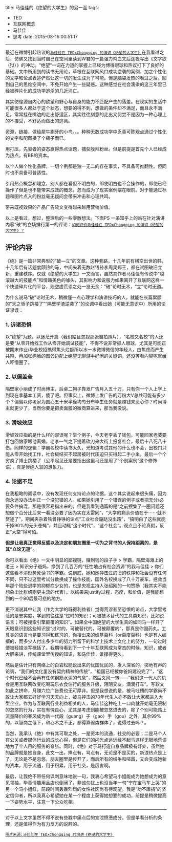 title: 马佳佳的《绝望的大学生》的另一面
tags:
  - TED
  - 互联网概念
  - 马佳佳
  - 思考
date: 2015-08-16 00:51:17
---

最近在微博引起热议的[`马佳佳在 TEDxChongqing 的演讲《绝望的大学生》`](http://weibo.com/p/1001603835651136093282)在我看过之后，仿佛又找到当时自己在空间里读到W君的一篇强力鸡血文后连夜写出《文字欲（狱）》的冲动。“绝望“一词在力道的掌握上已经为博得眼球和热议打下了良好的基础。文中所用到的读书无用论，草根在互联网风口成功逆袭的案例，加之个性化的文字和论点表述俨然让这一切的发生成为了可能。但是脑袋发热的看过之后。回到自己的思维空间中，不免开始产生一些疑惑。这种感觉在社会濡染的这三年里已经被碎片化的成功学追杀的几近消亡。

<!-- more -->

其实彷徨源自内心的欲望和野心与自身的能力不匹配产生的落差。在现实的生活中可能很多人都处于这个状态，想要的得不到，想做的条件却不满足，而且永不满足。常常挂在嘴边的走出舒适区，其实往往刻意的走出又何尝不是因为一种心理上的不接受，不舒适而做出的逃离。

资源，链接，做给犀牛剔牙的小鸟。。。种种无数成功学中乏善可陈观点通过个性化的文字和配图换了个瓶子而已。

用打压，先驱者的姿态赢得热点话题，捕获膜拜粉丝。但是前提是首先个人已经成为热点，有BB的资本。

以个人做个性化品牌，一切个例都是独一无二的存在事实，不具备可推翻性。但同时也不具备可普适性。

引用热点概念和理念，别人都在看但不明白的，即使明白也不会操作的，即使已经操作了但是也不能带来成效的概念，忽而成为了现实案例摆在眼前。对于能通过标题和图片点入的粉丝毫无疑问会带来冲击和心理共鸣。

带来既视效果的产品广告软文变得越来越用营销价值。

以上是看过，想过，整理后的一些零散想法。下面PS 一条知乎上的站在针对演讲内容“破”的立场排行第一的评论：[`如何评价马佳佳在 TEDxChongqing 的演讲《绝望的大学生》？`](http://www.zhihu.com/question/29880763)

## 评论内容

《绝》是一篇非常典型的“破—立”的文章。这种套路，十几年前有横空出世的韩，十几年后有话题度颇热的马，中间夹着无数赵钱孙李周吴郑王，都在试图破旧立新，重建秩序。仅就《绝望的大学生》一文而言，虽然其作者马佳佳有传说中“越滚越大的技能点”和情趣美色的噱头，其影响力和说服力如果离开了互联网这样一个快速碎片化的平台，则空虚荒谬之处一览无余：“破”论时无术，“立”论时无道。

为什么说马“破”论时无术，稍微懂一点心理学和演讲技巧的人，就能在长篇累牍的“天之骄子跳楼了”“隔壁学渣逆袭了”的论调中看出她（可能无意识中）所用的论证谬误：

### 1.  诉诸恐惧

以“绝望”为题，以迷茫开篇（我们姑且忽视那张自拍照片），“名校又名校”的人还是要“从零开始找工作从零开始调试技能”，不得不说非常抓人眼球，尤其是可能正被期末作业/毕业校招搞得焦头烂额所以水一水微博微信的年轻人，由焦虑而产生共鸣，再加张狗脸的图旁边配上绝望无聊游手好闲的关键词，还没等看内容呢就给人吓懵圈了。

### 2.  以偏盖全

隔壁家小丽成了时尚博主，后桌二狗子靠发广告月入五十万，只有你一个人上学上到现在拿基本工资，傻了吧。但事实上，微博上发广告的万粉大V总共可能有多少个？偏偏以你老家为圆心五十米半径均匀分布毕生任务就是赚钱来恶心你？时尚博主就更少了，当然你要是把卖面膜的微商算进来，那当我没说。

### 3.  滑坡效应

滑坡效应指的是什么样的谬误呢？举个例子，今天老李丢了钱包，可能回家老婆要打包回娘家跟他离婚，老李一气之下提着砍刀来大街上报复社会，最后十八死八十伤。同样的逻辑：学霸名校中读书太久，光知道考试其他的什么也不会，出校门只能从零开始找工作，社会板结买不起房被时代压迫只买得起二手小米，最后一个个穷疯了博士跳楼了（公平起见还是要指出这里马还是用了“个别案例”这个修饰语），真是惨绝人寰的想象力。

### 4.  论据不足

在我粗略的阅读中，没有发现任何支持论点的论据。这个其实说起来很头痛，因为你永远没办法纠正一个没犯错的人。如果她引用了一个错误的例子或者把充分/必要条件搞混，那是很容易指出来的，但是我看到通篇的是“之前搜集了一圈问题还想做个百分比后来一看没必要了因为实在太雷同”，“大学的剩余价值在于⋯⋯就不赘述了”，期间夹杂着铁骨铮铮的论点“工业社会蹦跶没出路”，“搞明白了这些就能干掉90%的无头苍蝇”，并且动辄“这个时代”，“这个社会”。观点且不论真假，反正“大空”得可怕。

**但是让我真正觉得反感以及决定和朋友圈里一切为之背书的人保持距离的，是其“立论无道”。**

你可以看出《绝》一文中明显的鄙视链，赚到钱的段子手 > 学霸，隔壁海滩上的老王 > 知识分子爸妈，挣到了几百万的“任性地占有社会资源”的我马佳佳 > 你们这些看不清形势死读书的学霸。说到底，她和她抨击过的旧的秩序和社会没有任何不同，只不过这里考试分数换成了操作技能，国外名校换成了八十万豪车，拯救当年那个险些退学的抑郁症少女的，也是央视主持人张绍刚的一句赞扬（我其实不能想象出比张绍刚更主流的代表）。以结果来justify过程，态度，和价值，是我能想到的一个90后最可悲的地方。

更不消说其中让我（作为大学的既得利益者）觉得荒谬甚至恐惧的论点，大学里考验的是忠实度，学到的往往是“过时的知识；可被技术替代的工具类知识，比如说语言；可被搜索引擎颠覆的知识”。如果全中国绝望的大学生真的如同马一样开了天眼意识到这些知识是“过时的，可被替代的，可被颠覆的”，那真是你国药丸。工具类的语言也是要习得和练习的，你搜出来的维基百科（or百度百科）也是有人编撰的，而多少人付出多少年的努力所留下的科学上技术上文化上的努力，一句过时便被轻描淡写概括了。我期待看到下一个十年互联网成为常态的时候，知识，或者大胆来讲，传统课堂里传授的知识，和马佳佳，谁撑得更久。

然后是估计只有网络上的白岩松能说出来的忧国忧民的，发人深省的，掷地有声的论调，“我们的文化里没有契约精神的传统”，“祖国已经被你爸妈建设完了”，“这个时代已经不会再有任何钢筋水泥的气息”，然后文风一转——“我们这一代人的机会是用互联网改变吃喝玩乐衣食住行的服务升级，陌陌交友，滴滴打车”。写软文如此之拼命，月赚六位广告费也无可厚非。但是我想说的是，被马吐槽的学霸尚不敢让大家都去好好学习天天向上，被马抨击的70年代生人亦不敢让大家都进入大型企业。作为与互联网行业利益相关的人，马佳佳这种吃上一口肉就开始毫无限制的忽悠的行为，实在有愧良心，尤其是考虑到能被忽悠进去的，除了个别可能踏上流量降价的春风成为新一代段（guang）子（gao）手（gou）之外，其余99%的，以智商之低下，和心术之不正，都得算弱势群体了，说得过去吗？。

当然，我承认《绝》中有其可取之处，一是资本的流通，社交的必要；二是马个人在公关或者媒体行业的成长心得，但是它们的闪光点远远经不起马这样无限地荒谬地为了个人目的服务的夸张。同时，《绝》对于马打造自身品牌极有好处，虽然她的品牌就是她自身，此文一出，捧点有，骂点有，无论是不是买的，新浪热点是上了，无论是不是忽悠，朋友圈里是传开了，而后所有的纷争和喧嚣，又会变成她新的资本，用于流通，用于积累，用于社交，是厉害啊。

最后，让我绝不带任何讽刺意味地说一句，我衷心希望马小姐能成为她想成为的意见领袖，毕竟情趣用品店也倒闭了，非诚勿扰上也没当年一句“宁在宝马车上哭”的另一个马小姐红，前段时间轰轰烈烈的女性社区尚有待观望，我是“功不唐捐”的坚定信仰者，所以我真心希望她在某一个程度上获得她想要的成功，前提是稍微提高一下姿势水平，注意一下公众吃相。

* * *

对于以上文字虽然不得不说有些戳中痛点后的宣泄愤懑成分。但是单看分析的条理，还是值得作为有力反方的说辞的。

[`图片来源:马佳佳在 TEDxChongqing 的演讲《绝望的大学生》`](http://weibo.com/p/1001603835651136093282)